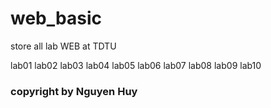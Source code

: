 # web_basic

store all lab WEB at TDTU

lab01
lab02
lab03
lab04
lab05
lab06
lab07
lab08
lab09
lab10

### copyright by Nguyen Huy

